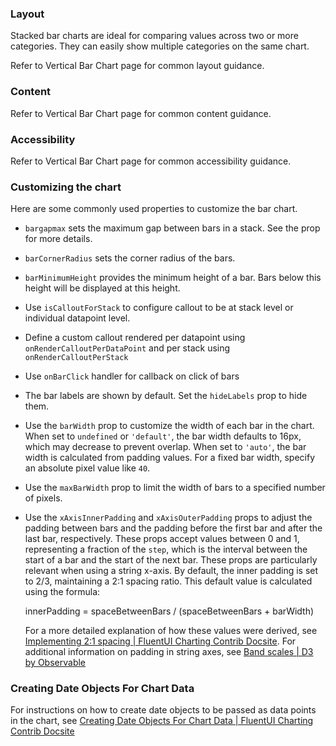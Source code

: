 ### Layout

Stacked bar charts are ideal for comparing values across two or more categories. They can easily show multiple categories on the same chart.

Refer to Vertical Bar Chart page for common layout guidance.

### Content

Refer to Vertical Bar Chart page for common content guidance.

### Accessibility

Refer to Vertical Bar Chart page for common accessibility guidance.

### Customizing the chart

Here are some commonly used properties to customize the bar chart.

- `bargapmax` sets the maximum gap between bars in a stack. See the prop for more details.

- `barCornerRadius` sets the corner radius of the bars.

- `barMinimumHeight` provides the minimum height of a bar. Bars below this height will be displayed at this height.

- Use `isCalloutForStack` to configure callout to be at stack level or individual datapoint level.

- Define a custom callout rendered per datapoint using `onRenderCalloutPerDataPoint` and per stack using `onRenderCalloutPerStack`

- Use `onBarClick` handler for callback on click of bars

- The bar labels are shown by default. Set the `hideLabels` prop to hide them.

- Use the `barWidth` prop to customize the width of each bar in the chart. When set to `undefined` or `'default'`, the bar width defaults to 16px, which may decrease to prevent overlap. When set to `'auto'`, the bar width is calculated from padding values. For a fixed bar width, specify an absolute pixel value like `40`.

- Use the `maxBarWidth` prop to limit the width of bars to a specified number of pixels.

- Use the `xAxisInnerPadding` and `xAxisOuterPadding` props to adjust the padding between bars and the padding before the first bar and after the last bar, respectively. These props accept values between 0 and 1, representing a fraction of the `step`, which is the interval between the start of a bar and the start of the next bar. These props are particularly relevant when using a string x-axis. By default, the inner padding is set to 2/3, maintaining a 2:1 spacing ratio. This default value is calculated using the formula:

  innerPadding = spaceBetweenBars / (spaceBetweenBars + barWidth)

  For a more detailed explanation of how these values were derived, see [Implementing 2:1 spacing | FluentUI Charting Contrib Docsite](https://microsoft.github.io/fluentui-charting-contrib/docs/implementing-2-to-1-spacing). For additional information on padding in string axes, see [Band scales | D3 by Observable](https://d3js.org/d3-scale/band#band_paddingInner)

### Creating Date Objects For Chart Data

For instructions on how to create date objects to be passed as data points in the chart, see [Creating Date Objects For Chart Data | FluentUI Charting Contrib Docsite](https://microsoft.github.io/fluentui-charting-contrib/docs/creating-date-objects-for-chart-data)
